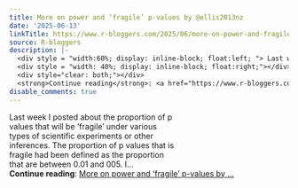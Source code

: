 ```yaml
---
title: More on power and ‘fragile’ p-values by @ellis2013nz
date: '2025-06-13'
linkTitle: https://www.r-bloggers.com/2025/06/more-on-power-and-fragile-p-values-by-ellis2013nz/
source: R-bloggers
description: |-
  <div style = "width:60%; display: inline-block; float:left; "> Last week I posted about the proportion of p values that will be ‘fragile’ under various types of scientific experiments or other inferences. The proportion of p values that is fragile had been defined as the proportion that are between 0.01 and 005. I...</div>
  <div style = "width: 40%; display: inline-block; float:right;"></div>
  <div style="clear: both;"></div>
  <strong>Continue reading</strong>: <a href="https://www.r-bloggers.com/2025/06/more-on-power-and-fragile-p-values-by-ellis2013nz/">More on power and ‘fragile’ p-values by ...
disable_comments: true
---
```

<div style = "width:60%; display: inline-block; float:left; "> Last week I posted about the proportion of p values that will be ‘fragile’ under various types of scientific experiments or other inferences. The proportion of p values that is fragile had been defined as the proportion that are between 0.01 and 005. I...</div>
<div style = "width: 40%; display: inline-block; float:right;"></div>
<div style="clear: both;"></div>
<strong>Continue reading</strong>: <a href="https://www.r-bloggers.com/2025/06/more-on-power-and-fragile-p-values-by-ellis2013nz/">More on power and ‘fragile’ p-values by ...